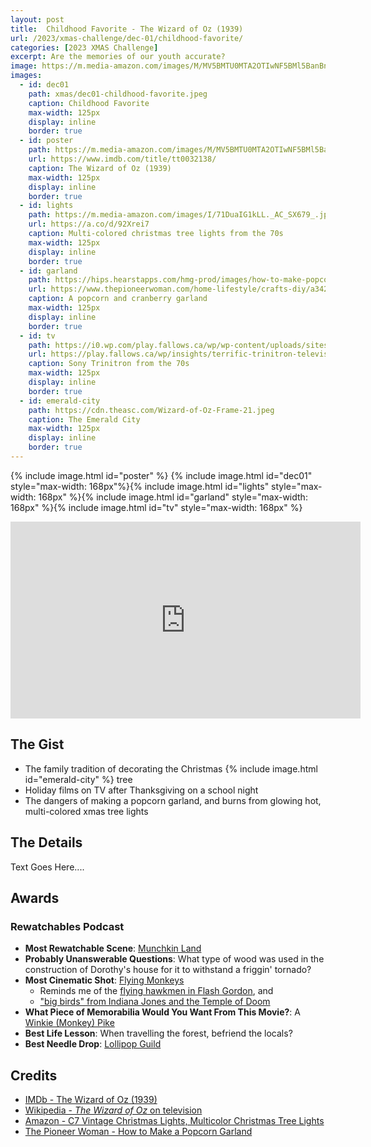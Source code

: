 ```yaml
---
layout: post
title:  Childhood Favorite - The Wizard of Oz (1939)
url: /2023/xmas-challenge/dec-01/childhood-favorite/
categories: [2023 XMAS Challenge]
excerpt: Are the memories of our youth accurate? 
image: https://m.media-amazon.com/images/M/MV5BMTU0MTA2OTIwNF5BMl5BanBnXkFtZTcwMzA0Njk3OA@@._V1_FMjpg_UX371_.jpg
images:
  - id: dec01
    path: xmas/dec01-childhood-favorite.jpeg
    caption: Childhood Favorite
    max-width: 125px
    display: inline
    border: true
  - id: poster
    path: https://m.media-amazon.com/images/M/MV5BMTU0MTA2OTIwNF5BMl5BanBnXkFtZTcwMzA0Njk3OA@@._V1_FMjpg_UX371_.jpg
    url: https://www.imdb.com/title/tt0032138/
    caption: The Wizard of Oz (1939)
    max-width: 125px
    display: inline
    border: true
  - id: lights
    path: https://m.media-amazon.com/images/I/71DuaIG1kLL._AC_SX679_.jpg
    url: https://a.co/d/92Xrei7
    caption: Multi-colored christmas tree lights from the 70s
    max-width: 125px
    display: inline
    border: true
  - id: garland
    path: https://hips.hearstapps.com/hmg-prod/images/how-to-make-popcorn-garland-1601912124.jpg?crop=0.752xw:1.00xh;0.0646xw,0&resize=1200:*
    url: https://www.thepioneerwoman.com/home-lifestyle/crafts-diy/a34236544/how-to-make-popcorn-garland/
    caption: A popcorn and cranberry garland
    max-width: 125px
    display: inline
    border: true
  - id: tv
    path: https://i0.wp.com/play.fallows.ca/wp/wp-content/uploads/sites/4/2020/02/trinitron.jpg?w=318&ssl=1
    url: https://play.fallows.ca/wp/insights/terrific-trinitron-television-remember-them/
    caption: Sony Trinitron from the 70s
    max-width: 125px
    display: inline
    border: true
  - id: emerald-city
    path: https://cdn.theasc.com/Wizard-of-Oz-Frame-21.jpeg
    caption: The Emerald City
    max-width: 125px
    display: inline
    border: true
---
```


{% include image.html id="poster" %}
{% include image.html id="dec01" style="max-width: 168px"%}{% include image.html id="lights" style="max-width: 168px" %}{% include image.html id="garland" style="max-width: 168px" %}{% include image.html id="tv" style="max-width: 168px" %}

<iframe width="560" height="315" src="https://www.youtube.com/embed/FfpF8UUVTeM?si=SREHaaWv4NV2oYkK" title="YouTube video player" frameborder="0" allow="accelerometer; autoplay; clipboard-write; encrypted-media; gyroscope; picture-in-picture; web-share" allowfullscreen></iframe>

## The Gist

 * The family tradition of decorating the Christmas {% include image.html id="emerald-city" %} tree 
 * Holiday films on TV after Thanksgiving on a school night
 * The dangers of making a popcorn garland, and  burns from glowing hot, multi-colored xmas tree lights

## The Details

Text Goes Here....

## Awards

### Rewatchables Podcast 

* **Most Rewatchable Scene**: 
[Munchkin Land](https://www.youtube.com/watch?v=Lu8GXopcwFE)
* **Probably Unanswerable Questions**: 
What type of wood was used in the construction of Dorothy's house for it to withstand a friggin' tornado?
* **Most Cinematic Shot**: 
[Flying Monkeys](https://youtu.be/SESI19h4wDo?si=tWwcJuluNIPocNJY)
  * Reminds me of the [flying hawkmen in Flash Gordon](https://youtu.be/UVcAFtQ-bAQ?si=fBKr1c9Qcr35Chh9), and
  * ["big birds" from Indiana Jones and the Temple of Doom](https://youtu.be/OphHU1W9umw?si=ech8Lgn9_6oNjAlX)
* **What Piece of Memorabilia Would You Want From This Movie?**: 
A [Winkie (Monkey) Pike](https://www.youtube.com/watch?v=PZsAX8Dq838)
* **Best Life Lesson**: 
When travelling the forest, befriend the locals?
* **Best Needle Drop**: 
[Lollipop Guild](https://www.youtube.com/watch?v=XBsf8qsxs2M)

## Credits

* [IMDb - The Wizard of Oz (1939)](https://www.imdb.com/title/tt0032138/)
* [Wikipedia - *The Wizard of Oz* on television](https://en.wikipedia.org/wiki/The_Wizard_of_Oz_on_television)
* [Amazon - C7 Vintage Christmas Lights, Multicolor Christmas Tree Lights](https://a.co/d/gbF061r)
* [The Pioneer Woman - How to Make a Popcorn Garland](https://www.thepioneerwoman.com/home-lifestyle/crafts-diy/a34236544/how-to-make-popcorn-garland/)
